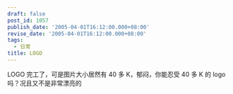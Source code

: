 ```yaml
---
draft: false
post_id: 1057
publish_date: '2005-04-01T16:12:00.000+08:00'
revise_date: '2005-04-01T16:12:00.000+08:00'
tags:
  - 日常
title: LOGO
---
```


LOGO 完工了，可是图片大小居然有 40 多 K，郁闷，你能忍受 40 多 K 的 logo 吗？况且又不是非常漂亮的
